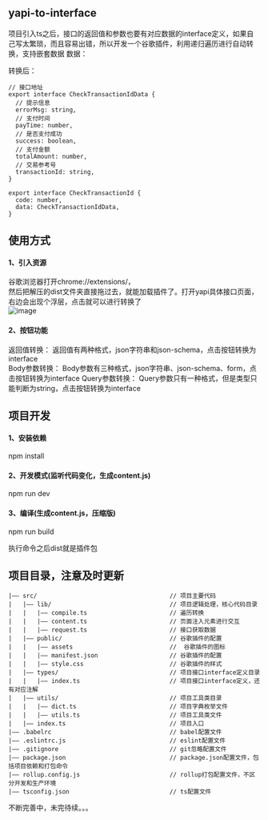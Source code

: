 ## yapi-to-interface

项目引入ts之后，接口的返回值和参数也要有对应数据的interface定义，如果自己写太繁琐，而且容易出错，所以开发一个谷歌插件，利用递归遍历进行自动转换，支持嵌套数据
数据：

转换后：

```
// 接口地址
export interface CheckTransactionIdData {
  // 提示信息 
  errorMsg: string, 
  // 支付时间 
  payTime: number, 
  // 是否支付成功 
  success: boolean, 
  // 支付金额 
  totalAmount: number, 
  // 交易参考号 
  transactionId: string, 
} 

export interface CheckTransactionId {
  code: number, 
  data: CheckTransactionIdData, 
}
```

 


## 使用方式

####  1、引入资源
谷歌浏览器打开chrome://extensions/，  
然后把解压的dist文件夹直接拖过去，就能加载插件了。打开yapi具体接口页面，右边会出现个浮层，点击就可以进行转换了  
![image](https://photo.zastatic.com/images/common-cms/it/20220106/1641459812069_323645_t.jpg)

####   2、按钮功能

返回值转换：
返回值有两种格式，json字符串和json-schema，点击按钮转换为interface  
Body参数转换：
Body参数有三种格式，json字符串、json-schema、form，点击按钮转换为interface
Query参数转换：
Query参数只有一种格式，但是类型只能判断为string，点击按钮转换为interface



## 项目开发

#### 1、安装依赖
  npm install

#### 2、开发模式(监听代码变化，生成content.js)
  npm run dev

#### 3、编译(生成content.js，压缩版)
  npm run build

执行命令之后dist就是插件包


## 项目目录，注意及时更新

```
|—— src/                                     // 项目主要代码
|   |—— lib/                                 // 项目逻辑处理，核心代码目录
|   |   |—— compile.ts                       // 遍历转换
|   |   |—— content.ts                       // 页面注入元素进行交互
|   |   |—— request.ts                       // 接口获取数据
|   |—— public/                              // 谷歌插件的配置
|   |   |—— assets                           //  谷歌插件的图标
|   |   |—— manifest.json                    // 谷歌插件的配置
|   |   |—— style.css                        // 谷歌插件的样式
|   |—— types/                               // 项目接口interface定义目录
|   |   |—— index.ts                         // 项目接口interface定义，还有对应注解
|   |—— utils/                               // 项目工具类目录
|   |   |—— dict.ts                          // 项目字典枚举文件
|   |   |—— utils.ts                         // 项目工具类文件
|   |—— index.ts                             // 项目入口
|—— .babelrc                                 // babel配置文件
|—— .eslintrc.js                             // eslint配置文件
|—— .gitignore                               // git忽略配置文件
|—— package.json                             // package.json配置文件，包括项目依赖和打包命令
|—— rollup.config.js                         // rollup打包配置文件，不区分开发和生产环境
|—— tsconfig.json                            // ts配置文件
```

不断完善中，未完待续。。。

